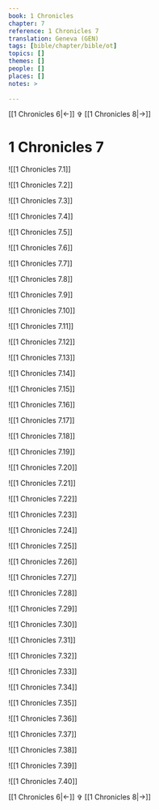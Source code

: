 ```yaml
---
book: 1 Chronicles
chapter: 7
reference: 1 Chronicles 7
translation: Geneva (GEN)
tags: [bible/chapter/bible/ot]
topics: []
themes: []
people: []
places: []
notes: >
  
---
```


[[1 Chronicles 6|<-]] ✞ [[1 Chronicles 8|->]]

# 1 Chronicles 7

![[1 Chronicles 7.1]]

![[1 Chronicles 7.2]]

![[1 Chronicles 7.3]]

![[1 Chronicles 7.4]]

![[1 Chronicles 7.5]]

![[1 Chronicles 7.6]]

![[1 Chronicles 7.7]]

![[1 Chronicles 7.8]]

![[1 Chronicles 7.9]]

![[1 Chronicles 7.10]]

![[1 Chronicles 7.11]]

![[1 Chronicles 7.12]]

![[1 Chronicles 7.13]]

![[1 Chronicles 7.14]]

![[1 Chronicles 7.15]]

![[1 Chronicles 7.16]]

![[1 Chronicles 7.17]]

![[1 Chronicles 7.18]]

![[1 Chronicles 7.19]]

![[1 Chronicles 7.20]]

![[1 Chronicles 7.21]]

![[1 Chronicles 7.22]]

![[1 Chronicles 7.23]]

![[1 Chronicles 7.24]]

![[1 Chronicles 7.25]]

![[1 Chronicles 7.26]]

![[1 Chronicles 7.27]]

![[1 Chronicles 7.28]]

![[1 Chronicles 7.29]]

![[1 Chronicles 7.30]]

![[1 Chronicles 7.31]]

![[1 Chronicles 7.32]]

![[1 Chronicles 7.33]]

![[1 Chronicles 7.34]]

![[1 Chronicles 7.35]]

![[1 Chronicles 7.36]]

![[1 Chronicles 7.37]]

![[1 Chronicles 7.38]]

![[1 Chronicles 7.39]]

![[1 Chronicles 7.40]]

[[1 Chronicles 6|<-]] ✞ [[1 Chronicles 8|->]]

